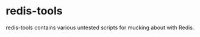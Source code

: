 redis-tools
===========

redis-tools contains various untested scripts for mucking about with Redis.

